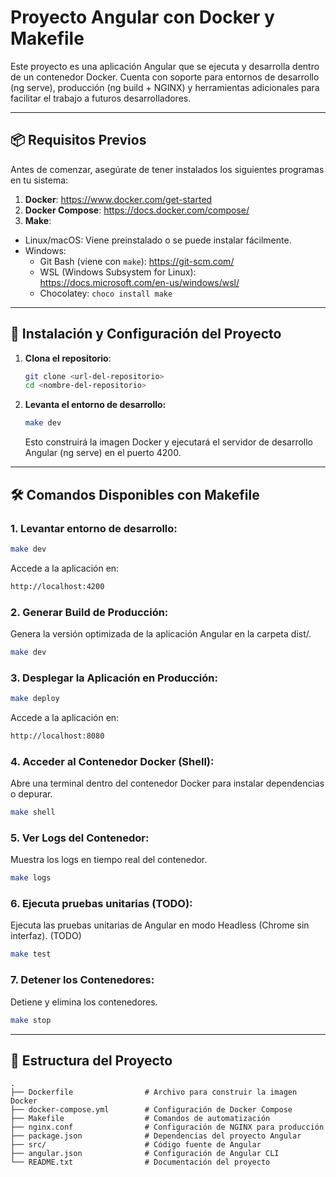 # Proyecto Angular con Docker y Makefile

Este proyecto es una aplicación Angular que se ejecuta y desarrolla dentro de un contenedor Docker.
Cuenta con soporte para entornos de desarrollo (ng serve), producción (ng build + NGINX) y herramientas adicionales
para facilitar el trabajo a futuros desarrolladores.

---

## 📦 Requisitos Previos

Antes de comenzar, asegúrate de tener instalados los siguientes programas en tu sistema:

1. **Docker**: https://www.docker.com/get-started
2. **Docker Compose**: https://docs.docker.com/compose/
3. **Make**:
  - Linux/macOS: Viene preinstalado o se puede instalar fácilmente.
  - Windows:
    - Git Bash (viene con `make`): https://git-scm.com/
    - WSL (Windows Subsystem for Linux): https://docs.microsoft.com/en-us/windows/wsl/
    - Chocolatey: `choco install make`

---

## 🚀 Instalación y Configuración del Proyecto

1. **Clona el repositorio**:
   ```bash
   git clone <url-del-repositorio>
   cd <nombre-del-repositorio>
   
2. **Levanta el entorno de desarrollo:**
   ```bash
   make dev
   ```
   Esto construirá la imagen Docker y ejecutará el servidor de desarrollo Angular (ng serve) en el puerto 4200.

---

## 🛠️ Comandos Disponibles con Makefile

### 1. **Levantar entorno de desarrollo**:
   ```bash
   make dev
   ```
   Accede a la aplicación en:
   ```bash
   http://localhost:4200
   ```

### 2. **Generar Build de Producción**:
   Genera la versión optimizada de la aplicación Angular en la carpeta dist/.
   ```bash
   make dev
   ```

### 3. **Desplegar la Aplicación en Producción**:
   ```bash
   make deploy
   ```
   Accede a la aplicación en:
   ```bash
   http://localhost:8080
   ```

### 4. **Acceder al Contenedor Docker (Shell)**:
Abre una terminal dentro del contenedor Docker para instalar dependencias o depurar.
   ```bash
   make shell
   ```

### 5. **Ver Logs del Contenedor**:
Muestra los logs en tiempo real del contenedor.
   ```bash
   make logs
   ```

### 6. **Ejecuta pruebas unitarias (TODO)**:
Ejecuta las pruebas unitarias de Angular en modo Headless (Chrome sin interfaz). (TODO)
   ```bash
   make test
   ```

### 7. **Detener los Contenedores**:
Detiene y elimina los contenedores.
   ```bash
   make stop
   ```

---

## 🐳 Estructura del Proyecto
  ```
  .
├── Dockerfile                # Archivo para construir la imagen Docker
├── docker-compose.yml        # Configuración de Docker Compose
├── Makefile                  # Comandos de automatización
├── nginx.conf                # Configuración de NGINX para producción
├── package.json              # Dependencias del proyecto Angular
├── src/                      # Código fuente de Angular
├── angular.json              # Configuración de Angular CLI
└── README.txt                # Documentación del proyecto
```

